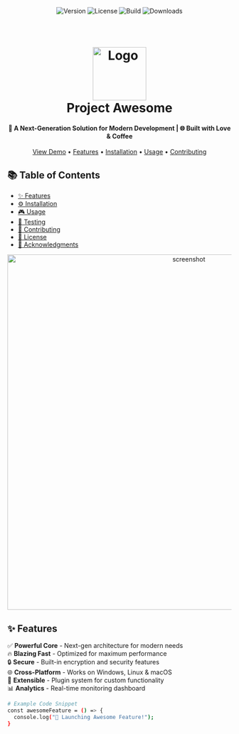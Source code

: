 <!-- Shields Badges -->
<p align="center">
  <img src="https://img.shields.io/badge/Version-1.0.0-blue?style=for-the-badge&logo=github" alt="Version">
  <img src="https://img.shields.io/badge/License-MIT-green?style=for-the-badge" alt="License">
  <img src="https://img.shields.io/badge/Build-Passing-success?style=for-the-badge" alt="Build">
  <img src="https://img.shields.io/badge/Downloads-1k+-orange?style=for-the-badge" alt="Downloads">
</p>

<!-- Header -->
<h1 align="center">
  <br>
  <img src="https://raw.githubusercontent.com/FortAwesome/Font-Awesome/6.x/svgs/solid/rocket.svg" alt="Logo" width="120">
  <br>
  Project Awesome <br>
</h1>

<h4 align="center">🚀 A Next-Generation Solution for Modern Development | 🌐 Built with Love & Coffee</h4>

<p align="center">
  <a href="#demo">View Demo</a> •
  <a href="#features">Features</a> •
  <a href="#installation">Installation</a> •
  <a href="#usage">Usage</a> •
  <a href="#contributing">Contributing</a>
</p>

<!-- TOC -->
## 📚 Table of Contents
- [✨ Features](#features)
- [⚙️ Installation](#installation)
- [🎮 Usage](#usage)
- [🧪 Testing](#testing)
- [🤝 Contributing](#contributing)
- [📄 License](#license)
- [👏 Acknowledgments](#acknowledgments)

<!-- Screenshot -->
<div align="center">
  <img src="https://via.placeholder.com/800x400?text=Awesome+Screenshot+Here" alt="screenshot" width="800">
</div>

## ✨ Features
✅ **Powerful Core** - Next-gen architecture for modern needs  
🔥 **Blazing Fast** - Optimized for maximum performance  
🔒 **Secure** - Built-in encryption and security features  
🌐 **Cross-Platform** - Works on Windows, Linux & macOS  
🧩 **Extensible** - Plugin system for custom functionality  
📊 **Analytics** - Real-time monitoring dashboard  

```bash
# Example Code Snippet
const awesomeFeature = () => {
  console.log("🚀 Launching Awesome Feature!");
}
